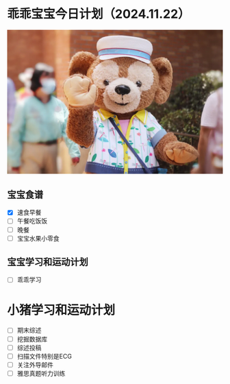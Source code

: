 # 乖乖宝宝今日计划（2024.11.22）
![Image of Babyheader](https://raw.githubusercontent.com/ericlam66/Dr.Lin-Note/refs/heads/main/duffy.png)
## 宝宝食谱
- [x] 速食早餐
- [ ] 午餐吃饭饭
- [ ] 晚餐
- [ ] 宝宝水果小零食
## 宝宝学习和运动计划
- [ ] 乖乖学习
# 小猪学习和运动计划
- [ ] 期末综述
- [ ] 挖掘数据库
- [ ] 综述投稿
- [ ] 扫描文件特别是ECG
- [ ] 关注外导邮件
- [ ] 雅思真题听力训练
